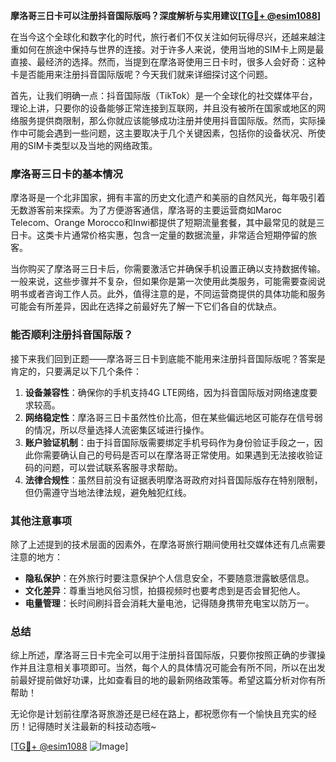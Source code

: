 **摩洛哥三日卡可以注册抖音国际版吗？深度解析与实用建议[[TG💪+ @esim1088](https://t.me/s/esim1088)]**

在当今这个全球化和数字化的时代，旅行者们不仅关注如何玩得尽兴，还越来越注重如何在旅途中保持与世界的连接。对于许多人来说，使用当地的SIM卡上网是最直接、最经济的选择。然而，当提到在摩洛哥使用三日卡时，很多人会好奇：这种卡是否能用来注册抖音国际版呢？今天我们就来详细探讨这个问题。

首先，让我们明确一点：抖音国际版（TikTok）是一个全球化的社交媒体平台，理论上讲，只要你的设备能够正常连接到互联网，并且没有被所在国家或地区的网络服务提供商限制，那么你就应该能够成功注册并使用抖音国际版。然而，实际操作中可能会遇到一些问题，这主要取决于几个关键因素，包括你的设备状况、所使用的SIM卡类型以及当地的网络政策。

### **摩洛哥三日卡的基本情况**

摩洛哥是一个北非国家，拥有丰富的历史文化遗产和美丽的自然风光，每年吸引着无数游客前来探索。为了方便游客通信，摩洛哥的主要运营商如Maroc Telecom、Orange Morocco和Inwi都提供了短期流量套餐，其中最常见的就是三日卡。这类卡片通常价格实惠，包含一定量的数据流量，非常适合短期停留的旅客。

当你购买了摩洛哥三日卡后，你需要激活它并确保手机设置正确以支持数据传输。一般来说，这些步骤并不复杂，但如果你是第一次使用此类服务，可能需要查阅说明书或者咨询工作人员。此外，值得注意的是，不同运营商提供的具体功能和服务可能会有所差异，因此在选择之前最好先了解一下它们各自的优缺点。

### **能否顺利注册抖音国际版？**

接下来我们回到正题——摩洛哥三日卡到底能不能用来注册抖音国际版呢？答案是肯定的，只要满足以下几个条件：

1. **设备兼容性**：确保你的手机支持4G LTE网络，因为抖音国际版对网络速度要求较高。
2. **网络稳定性**：摩洛哥三日卡虽然性价比高，但在某些偏远地区可能存在信号弱的情况，所以尽量选择人流密集区域进行操作。
3. **账户验证机制**：由于抖音国际版需要绑定手机号码作为身份验证手段之一，因此你需要确认自己的号码是否可以在摩洛哥正常使用。如果遇到无法接收验证码的问题，可以尝试联系客服寻求帮助。
4. **法律合规性**：虽然目前没有证据表明摩洛哥政府对抖音国际版存在特别限制，但仍需遵守当地法律法规，避免触犯红线。

### **其他注意事项**

除了上述提到的技术层面的因素外，在摩洛哥旅行期间使用社交媒体还有几点需要注意的地方：

- **隐私保护**：在外旅行时要注意保护个人信息安全，不要随意泄露敏感信息。
- **文化差异**：尊重当地风俗习惯，拍摄视频时也要考虑到是否会冒犯他人。
- **电量管理**：长时间刷抖音会消耗大量电池，记得随身携带充电宝以防万一。

### **总结**

综上所述，摩洛哥三日卡完全可以用于注册抖音国际版，只要你按照正确的步骤操作并且注意相关事项即可。当然，每个人的具体情况可能会有所不同，所以在出发前最好提前做好功课，比如查看目的地的最新网络政策等。希望这篇分析对你有所帮助！

无论你是计划前往摩洛哥旅游还是已经在路上，都祝愿你有一个愉快且充实的经历！记得随时关注最新的科技动态哦~

[[TG💪+ @esim1088](https://t.me/s/esim1088) ![Image](https://i.postimg.cc/4NQfJmqS/Snipaste-2025-05-13-00-14-12.png)]